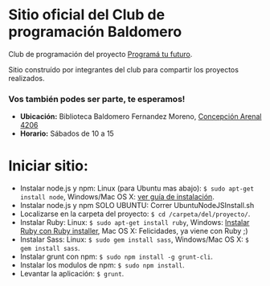 # Sitio oficial del Club de programación Baldomero
Club de programación del proyecto [Programá tu futuro](http://www.buenosaires.gob.ar/educacion/programatufuturo/aprende-programar).

Sitio construído por integrantes del club para compartir los proyectos realizados.
### Vos también podes ser parte, te esperamos!
* **Ubicación:** Biblioteca Baldomero Fernandez Moreno, [Concepción Arenal 4206](https://www.google.com.ar/maps/place/Concepci%C3%B3n+Arenal+4206,+C1427EKR+CABA/@-34.5912991,-58.4503509,17z/data=!3m1!4b1!4m2!3m1!1s0x95bcb5f0baccc6fd:0x71847f5d14a1291?hl=es)
* **Horario:** Sábados de 10 a 15

# Iniciar sitio:
* Instalar node.js y npm: Linux (para Ubuntu mas abajo): `$ sudo apt-get install node`, Windows/Mac OS X: [ver guía de instalación](https://nodejs.org/en/download/).
* Instalar node.js y npm SOLO UBUNTU: Correr UbuntuNodeJSInstall.sh
* Localizarse en la carpeta del proyecto: `$ cd /carpeta/del/proyecto/`.
* Instalar Ruby: Linux: `$ sudo apt-get install ruby`, Windows: [Instalar Ruby con Ruby installer](http://www.rubyinstaller.org), Mac OS X: Felicidades, ya viene con Ruby ;)
* Instalar Sass: Linux: `$ sudo gem install sass`, Windows/Mac OS X: `$ gem install sass`.
* Instalar grunt con npm: `$ sudo npm install -g grunt-cli`.
* Instalar los modulos de npm: `$ sudo npm install`.
* Levantar la aplicación: `$ grunt`.
